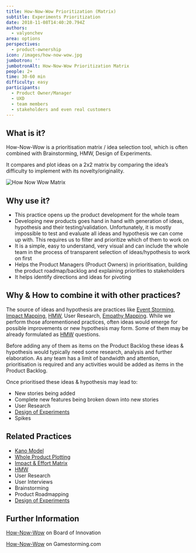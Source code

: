 ```yaml
---
title: How-Now-Wow Prioritization (Matrix)
subtitle: Experiments Prioritization
date: 2018-11-08T14:40:20.794Z
authors:
  - valyonchev
area: options
perspectives:
  - product-ownership
icon: /images/how-now-wow.jpg
jumbotron: ''
jumbotronAlt: How-Now-Wow Prioritization Matrix
people: 2+
time: 30-60 min
difficulty: easy
participants:
  - Product Owner/Manager
  - UXD
  - team members
  - stakeholders and even real customers
---
```

## What is it?

How-Now-Wow is a prioritisation matrix / idea selection tool, which is often combined with Brainstorming, HMW, Design of Experiments. 

It compares and plot ideas on a 2x2 matrix by comparing the idea’s difficulty to implement with its novelty/originality.  

![How Now Wow Matrix](/images/how-now-wow.jpg)

## Why use it?

* This practice opens up the product development for the whole team
* Developing new products goes hand in hand with generation of ideas, hypothesis and their testing/validation. Unfortunately, it is mostly impossible to test and evaluate all ideas and hypothesis we can come up with. This requires us to filter and prioritize which of them to work on
* It is a simple, easy to understand, very visual and can include the whole team in the process of transparent selection of ideas/hypothesis to work on first
* Helps the Product Managers (Product Owners) in prioritisation, building the product roadmap/backlog and explaining priorities to stakeholders
* It helps identify directions and ideas for pivoting

## Why & How to combine it with other practices?

The source of ideas and hypothesis are practices like [Event Storming](https://openpracticelibrary.com/practice/event-storming/), [Impact Mapping](https://openpracticelibrary.com/practice/impact-mapping/), [HMW](https://openpracticelibrary.com/practice/hmw/), User Research, [Empathy Mapping](https://openpracticelibrary.com/practice/empathy-mapping/). While we perform those aforementioned practices, often ideas would emerge for possible improvements or new hypothesis may form. Some of them may be already formulated as [HMW](https://openpracticelibrary.com/practice/hmw/) questions. 

Before adding any of them as items on the Product Backlog these ideas & hypothesis would typically need some research, analysis and further elaboration. As any team has a limit of bandwidth and attention, prioritisation is required and any activities would be added as items in the Product Backlog.

Once prioritised these ideas & hypothesis may lead to: 

* New stories being added
* Complete new features being broken down into new stories
* User Research
* [Design of Experiments](https://openpracticelibrary.com/practice/design-of-experiments/)
* Spikes

## Related Practices

* [Kano Model ](https://openpracticelibrary.com/practice/kano-model/)
* [Whole Product Plotting](https://openpracticelibrary.com/practice/whole-product-plotting/)
* [Impact & Effort Matrix](https://openpracticelibrary.com/practice/impact-effort-prioritization-matrix/)
* [HMW](https://openpracticelibrary.com/practice/hmw/)
* User Research
* User Interviews
* Brainstorming
* Product Roadmapping
* [Design of Experiments ](https://openpracticelibrary.com/practice/design-of-experiments/)

## Further Information

[How-Now-Wow](https://www.boardofinnovation.com/tools/awesome-idea-selector/) on Board of Innovation

[How-Now-Wow](https://gamestorming.com/how-now-wow-matrix/) on Gamestorming.com
